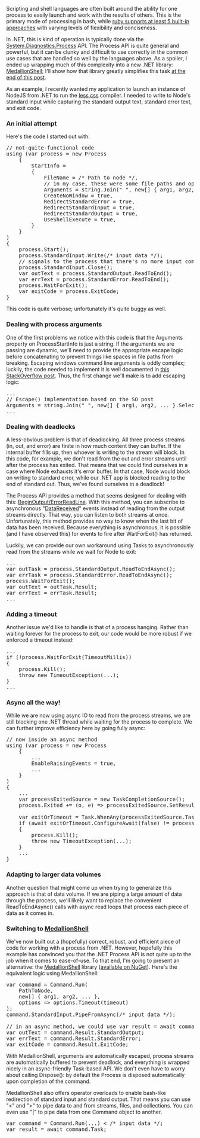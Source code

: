 Scripting and shell languages are often built around the ability for one process to easily launch and work with the results of others. This is the primary mode of processing in bash, while <a href="http://mentalized.net/journal/2010/03/08/5_ways_to_run_commands_from_ruby/">ruby supports at least 5 built-in approaches</a> with varying levels of flexibility and conciseness.

In .NET, this is kind of operation is typically done via the <a href="http://msdn.microsoft.com/en-us/library/system.diagnostics.process(v=vs.110).aspx">System.Diagnostics.Process</a> API. The Process API is quite general and powerful, but it can be clunky and difficult to use correctly in the common use cases that are handled so well by the languages above. As a spoiler, I ended up wrapping much of this complexity into a new .NET library: <a href="https://github.com/madelson/MedallionShell">MedallionShell</a>; I'll show how that library greatly simplifies this task <a href="#medallion-shell">at the end of this post</a>. 

<!--more-->

As an example, I recently wanted my application to launch an instance of NodeJS from .NET to run the <a href="http://lesscss.org/">less css</a> compiler. I needed to write to Node's standard input while capturing the standard output text, standard error text, and exit code. 

<h3 id="initial-attempt">An initial attempt</h3>

Here's the code I started out with:

<pre>
// not-quite-functional code
using (var process = new Process
	{
		StartInfo = 
		{
			FileName = /* Path to node */,
			// in my case, these were some file paths and options
			Arguments = string.Join(" ", new[] { arg1, arg2, ... }),
			CreateNoWindow = true,
			RedirectStandardError = true,
			RedirectStandardInput = true,
			RedirectStandardOutput = true,
			UseShellExecute = true,
		}
	}
)
{
	process.Start();
	process.StandardInput.Write(/* input data */);
	// signals to the process that there's no more input coming
	process.StandardInput.Close();
	var outText = process.StandardOutput.ReadToEnd();
	var errText = process.StandardError.ReadToEnd();
	process.WaitForExit();
	var exitCode = process.ExitCode;
}	
</pre>

This code is quite verbose; unfortunately it's quite buggy as well.

<h3 id="arguments">Dealing with process arguments</h3>

One of the first problems we notice with this code is that the Arguments property on ProcessStartInfo is just a string. If the arguments we are passing are dynamic, we'll need to provide the appropriate escape logic before concatenating to prevent things like spaces in file paths from breaking. Escaping windows command line arguments is oddly complex; luckily, the code needed to implement it is well documented in <a href="http://stackoverflow.com/questions/5510343/escape-command-line-arguments-in-c-sharp">this StackOverflow post</a>. Thus, the first change we'll make is to add escaping logic:

<pre>
...
// Escape() implementation based on the SO post
Arguments = string.Join(" ", new[] { arg1, arg2, ... }.Select(Escape)),
...
</pre>

<h3 id="deadlocks">Dealing with deadlocks</h3>

A less-obvious problem is that of deadlocking. All three process streams (in, out, and error) are finite in how much content they can buffer. If the internal buffer fills up, then whoever is writing to the stream will block. In this code, for example, we don't read from the out and error streams until after the process has exited. That means that we could find ourselves in a case where Node exhausts it's error buffer. In that case, Node would block on writing to standard error, while our .NET app is blocked reading to the end of standard out. Thus, we've found ourselves in a deadlock!

The Process API provides a method that seems designed for dealing with this: <a href="http://msdn.microsoft.com/en-us/library/system.diagnostics.process.beginoutputreadline(v=vs.110).aspx">BeginOutput/ErrorReadLine</a>. With this method, you can subscribe to asynchronous "<a href="http://msdn.microsoft.com/en-us/library/system.diagnostics.process.outputdatareceived(v=vs.110).aspx">DataReceived</a>" events instead of reading from the output streams directly. That way, you can listen to both streams at once. Unfortunately, this method provides no way to know when the last bit of data has been received. Because everything is asynchronous, it is possible (and I have observed this) for events to fire after WaitForExit() has returned.

Luckily, we can provide our own workaround using Tasks to asynchronously read from the streams while we wait for Node to exit:

<pre>
...
var outTask = process.StandardOutput.ReadToEndAsync();
var errTask = process.StandardError.ReadToEndAsync();
process.WaitForExit();
var outText = outTask.Result;
var errText = errTask.Result;
...
</pre>

<h3 id="timeout">Adding a timeout</h3>

Another issue we'd like to handle is that of a process hanging. Rather than waiting forever for the process to exit, our code would be more robust if we enforced a timeout instead:

<pre>
...
if (!process.WaitForExit(TimeoutMillis))
{
	process.Kill();
	throw new TimeoutException(...);
}
...
</pre>

<h3 id="async">Async all the way!</h3>

While we are now using async IO to read from the process streams, we are still blocking one .NET thread while waiting for the process to complete. We can further improve efficiency here by going fully async:

<pre>
// now inside an async method
using (var process = new Process
	{
		...
		EnableRaisingEvents = true,
		...
	}
)
{
	...	
	var processExitedSource = new TaskCompletionSource<bool>();
	process.Exited += (o, e) => processExitedSource.SetResult(true);
	
	var exitOrTimeout = Task.WhenAny(processExitedSource.Task, Task.Delay(Timeout));
	if (await exitOrTimeout.ConfigureAwait(false) != processExitedSource.Task)
	{
		process.Kill();
		throw new TimeoutException(...);
	}
	...
}
</pre>

<h3 id="data-volume">Adapting to larger data volumes</h3>

Another question that might come up when trying to generalize this approach is that of data volume. If we are piping a large amount of data through the process, we'll likely want to replace the convenient ReadToEndAsync() calls with async read loops that process each piece of data as it comes in.

<h3 id="medallion-shell">Switching to <a href="https://github.com/madelson/MedallionShell">MedallionShell</a></h3>

We've now built out a (hopefully) correct, robust, and efficient piece of code for working with a process from .NET. However, hopefully this example has convinced you that the .NET Process API is not quite up to the job when it comes to ease-of-use. To that end, I'm going to present an alternative: the <a href="https://github.com/madelson/MedallionShell">MedallionShell</a> library (<a href="https://www.nuget.org/packages/medallionshell">available on NuGet</a>). Here's the equivalent logic using MedallionShell:

<pre>
var command = Command.Run(
	PathToNode, 
	new[] { arg1, arg2, ... }, 
	options => options.Timeout(timeout)
);
command.StandardInput.PipeFromAsync(/* input data */);

// in an async method, we could use var result = await command.Task;
var outText = command.Result.StandardOutput;
var errText = command.Result.StandardError;
var exitCode = command.Result.ExitCode;
</pre>

With MedallionShell, arguments are automatically escaped, process streams are automatically buffered to prevent deadlock, and everything is wrapped nicely in an async-friendly Task-based API. We don't even have to worry about calling Dispose(): by default the Process is disposed automatically upon completion of the command.

MedallionShell also offers operator overloads to enable bash-like redirection of standard input and standard output. That means you can use "<" and ">" to pipe data to and from streams, files, and collections. You can even use "|" to pipe data from one Command object to another.

<pre>
var command = Command.Run(...) < /* input data */;
var result = await command.Task;
</pre> 


